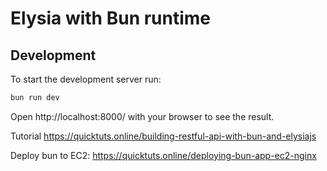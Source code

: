 # Elysia with Bun runtime

## Development
To start the development server run:
```bash
bun run dev
```

Open http://localhost:8000/ with your browser to see the result.

Tutorial https://quicktuts.online/building-restful-api-with-bun-and-elysiajs

Deploy bun to EC2: https://quicktuts.online/deploying-bun-app-ec2-nginx